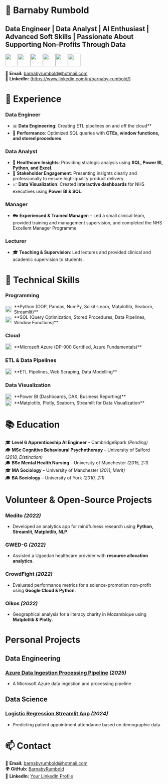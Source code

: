# 🚀 Barnaby Rumbold  
## Data Engineer | Data Analyst | AI Enthusiast | Advanced Soft Skills | Passionate About Supporting Non-Profits Through Data 


<div style="display: flex;">
  <img src="https://cdn.jsdelivr.net/gh/devicons/devicon/icons/python/python-original.svg" width="40px"/>
  <img src="https://raw.githubusercontent.com/BarnabyRumbold/BarnabyRumbold/main/icons8-sql-database-96.png" width="40px"/>
  <img src="https://cdn.jsdelivr.net/gh/devicons/devicon/icons/azure/azure-original.svg" width="40px"/>
  <img src="https://github.com/BarnabyRumbold/BarnabyRumbold/blob/main/icons8-power-bi-144.png" width="40px"/>
  <img src="https://github.com/BarnabyRumbold/BarnabyRumbold/blob/main/icons8-streamlit-144.png" width="40px"/>
  <img src="https://github.com/BarnabyRumbold/BarnabyRumbold/blob/main/icons8-cloud-computing-64.png" width="40px"/>

</div>



📧 **Email:** barnabyrumbold@hotmail.com  
🔗 **LinkedIn:** [(https://www.linkedin.com/in/barnaby-rumbold/)](#)  


# 💼 **Experience**
### **Data Engineer**
- 📊 **Data Engineering**: Creating ETL pipelines on and off the cloud**
- 🔄 **Performance**: Optimized SQL queries with **CTEs, window functions, and stored procedures**.  

### **Data Analyst**
- 🏥 **Healthcare Insights**: Providing strategic analysis using **SQL, Power BI, Python, and Excel**.  
- 📢 **Stakeholder Engagement**: Presenting insights clearly and professionally to ensure high-quality product delivery.  
- 📈 **Data Visualization**: Created **interactive dashboards** for NHS executives using **Power BI & SQL**.  

### **Manager**
- 🗪 **Experienced & Trained Manager**: - Led a small clinical team, provided training and management supervision, and completed the NHS Excellent Manager Programme.

### **Lecturer** 
- 🎓 **Teaching & Supervision**: Led lectures and provided clinical and academic supervision to students. 



# 🔧 **Technical Skills**
### **Programming**
<div style="display: flex; align-items: center;">
  <img src="https://cdn.jsdelivr.net/gh/devicons/devicon/icons/python/python-original.svg" width="20px"/>
  <span style="margin-left: 8px;">**Python (OOP, Pandas, NumPy, Scikit-Learn, Matplotlib, Seaborn, Streamlit)**</span>
</div>  

<div style="display: flex; align-items: center;">
  <img src="https://raw.githubusercontent.com/BarnabyRumbold/BarnabyRumbold/main/icons8-sql-database-96.png" width="20px"/>
  <span style="margin-left: 8px;">**SQL (Query Optimization, Stored Procedures, Data Pipelines, Window Functions)**</span>
</div>  

### **Cloud**
<div style="display: flex; align-items: center;">
  <img src="https://cdn.jsdelivr.net/gh/devicons/devicon/icons/azure/azure-original.svg" width="20px"/>
  <span style="margin-left: 8px;">**Microsoft Azure (DP-900 Certified, Azure Fundamentals)**</span>
</div>  

### **ETL & Data Pipelines**
<div style="display: flex; align-items: center;">
<img src="https://github.com/BarnabyRumbold/BarnabyRumbold/blob/main/icons8-cloud-computing-64.png" width="20px"/>
  <span style="margin-left: 8px;">**ETL Pipelines, Web Scraping, Data Modelling**</span>
</div>  


### **Data Visualization**
<div style="display: flex; align-items: center;">
  <img src="https://github.com/BarnabyRumbold/BarnabyRumbold/blob/main/icons8-power-bi-144.png" width="20px"/>
  <span style="margin-left: 8px;">**Power BI (Dashboards, DAX, Business Reporting)**</span>
</div>

<div style="display: flex; align-items: center;">
  <img src="https://github.com/BarnabyRumbold/BarnabyRumbold/blob/main/icons8-streamlit-144.png" width="20px"/>
  <span style="margin-left: 8px;">**Matplotlib, Plotly, Seaborn, Streamlit for Data Visualization**</span>
</div>



# 📚 **Education**
🎓 **Level 6 Apprenticeship AI Engineer** – CambridgeSpark _(Pending)_  
🎓 **MSc Cognitive Behavioural Psychotherapy** – University of Salford _(2018, Distinction)_  
🎓 **BSc Mental Health Nursing** – University of Manchester _(2015, 2:1)_  
🎓 **MA Sociology** – University of Manchester _(2011, Merit)_  
🎓 **BA Sociology** – University of York _(2010, 2:1)_  


# **Volunteer & Open-Source Projects**
### **Medito** _(2022)_
- Developed an analytics app for mindfulness research using **Python, Streamlit, Matplotlib, NLP**.  
### **GWED-G** _(2022)_
- Assisted a Ugandan healthcare provider with **resource allocation analytics**.  
### **CrowdFight** _(2022)_
- Evaluated performance metrics for a science-promotion non-profit using **Google Cloud & Python**.  
### **Oikos** _(2022)_
- Geographical analysis for a literacy charity in Mozambique using **Matplotlib & Plotly**.


# **Personal Projects**

## **Data Engineering**
### [Azure Data Ingestion Processing Pipeline](https://github.com/BarnabyRumbold/data-ingestion-processing-pipeline) _(2025)_
- A Microsoft Azure data ingestion and processing pipeline

## **Data Science**
### **[Logistic Regression Streamlit App](https://github.com/BarnabyRumbold/logistic_regression_streamlit_app)** _(2024)_
- Predicting patient appointment attendance based on demographic data


# 📫 **Contact**
📧 **Email:** barnabyrumbold@hotmail.com  
🌍 **GitHub:** [BarnabyRumbold](https://github.com/BarnabyRumbold)  
💼 **LinkedIn:** [Your LinkedIn Profile](#)  
